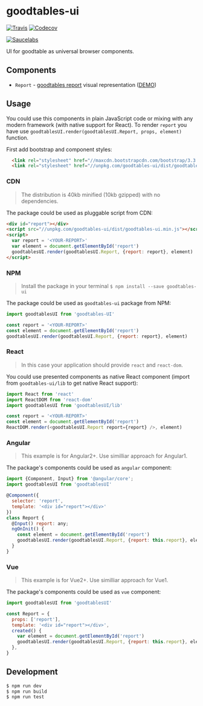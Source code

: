 # goodtables-ui

[![Travis](https://img.shields.io/travis/frictionlessdata/goodtables-ui/master.svg)](https://travis-ci.org/frictionlessdata/goodtables-ui)
[![Codecov](https://img.shields.io/codecov/c/github/frictionlessdata/goodtables-ui/master.svg)](https://codecov.io/gh/frictionlessdata/goodtables-ui)

[![Saucelabs](https://saucelabs.com/browser-matrix/goodtables-ui.svg)](https://saucelabs.com/u/goodtables-ui)

UI for goodtable as universal browser components.

## Components

- `Report` -  [goodtables report]( https://github.com/frictionlessdata/goodtables-py#goodtables) visual representation ([DEMO](https://frictionlessdata.github.io/goodtables-ui/))

## Usage

You could use this components in plain JavaScript code or mixing with any modern framework (with native support for React). To render `report` you have use `goodtablesUI.render(goodtablesUI.Report, props, element)` function.

First add bootstrap and component styles:

```html
  <link rel="stylesheet" href="//maxcdn.bootstrapcdn.com/bootstrap/3.3.7/css/bootstrap.min.css">
  <link rel="stylesheet" href="//unpkg.com/goodtables-ui/dist/goodtables-ui.min.css">
```

### CDN

> The distribution is 40kb minified (10kb gzipped) with no dependencies.

The package could be used as pluggable script from CDN:

```html
<div id="report"></div>
<script src="//unpkg.com/goodtables-ui/dist/goodtables-ui.min.js"></script>
<script>
  var report = '<YOUR-REPORT>'
  var element = document.getElementById('report')
  goodtablesUI.render(goodtablesUI.Report, {report: report}, element)
</script>
```

### NPM

> Install the package in your terminal `$ npm install --save goodtables-ui`

The package could be used as `goodtables-ui` package from NPM:

```javascript
import goodtablesUI from 'goodtables-UI'

const report = '<YOUR-REPORT>'
const element = document.getElementById('report')
goodtablesUI.render(goodtablesUI.Report, {report: report}, element)
```

### React

> In this case your application should provide `react` and `react-dom`.

You could use presented components as native React component (import from `goodtables-ui/lib` to get native React support):

```javascript
import React from 'react'
import ReactDOM from 'react-dom'
import goodtablesUI from 'goodtablesUI/lib'

const report = '<YOUR-REPORT>'
const element = document.getElementById('report')
ReactDOM.render(<goodtablesUI.Report report={report} />, element)
```

### Angular

> This example is for Angular2+. Use similliar approach for Angular1.

The package's components could be used as `angular` component:

```javascript
import {Component, Input} from '@angular/core';
import goodtablesUI from 'goodtablesUI'

@Component({
  selector: 'report',
  template: '<div id="report"></div>'
})
class Report {
  @Input() report: any;
  ngOnInit() {
    const element = document.getElementById('report')
    goodtablesUI.render(goodtablesUI.Report, {report: this.report}, element)
  }
}
```

### Vue

> This example is for Vue2+. Use similliar approach for Vue1.

The package's components could be used as `vue` component:

```javascript
import goodtablesUI from 'goodtablesUI'

const Report = {
  props: ['report'],
  template: '<div id="report"></div>',
  created() {
    var element = document.getElementById('report')
    goodtablesUI.render(goodtablesUI.Report, {report: this.report}, element)
  },
}
```

## Development

```bash
$ npm run dev
$ npm run build
$ npm run test
```
